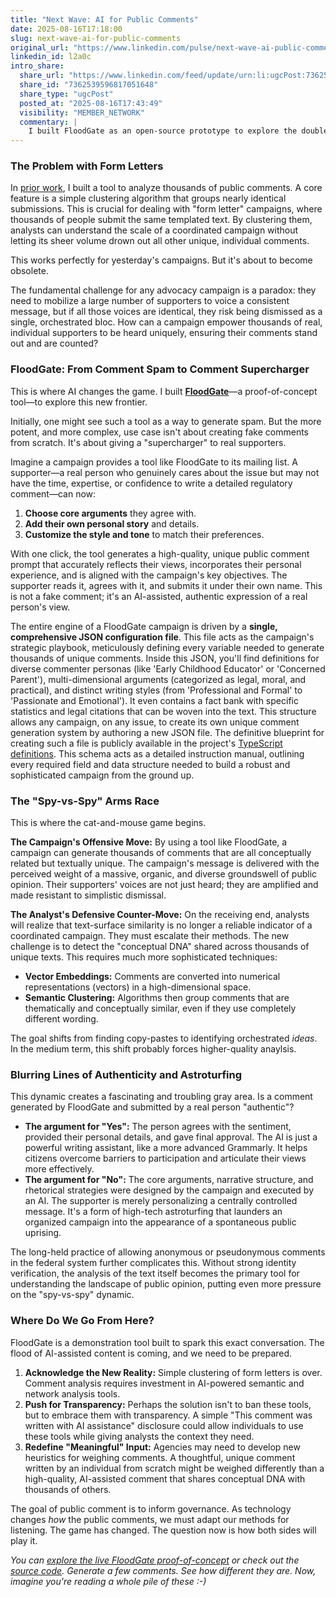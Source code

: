 ```yaml
---
title: "Next Wave: AI for Public Comments"
date: 2025-08-16T17:18:00
slug: next-wave-ai-for-public-comments
original_url: "https://www.linkedin.com/pulse/next-wave-ai-public-comments-josh-mandel-md-l2a0c"
linkedin_id: l2a0c
intro_share:
  share_url: "https://www.linkedin.com/feed/update/urn:li:ugcPost:7362539596817051648"
  share_id: "7362539596817051648"
  share_type: "ugcPost"
  posted_at: "2025-08-16T17:43:49"
  visibility: "MEMBER_NETWORK"
  commentary: |
    I built FloodGate as an open-source prototype to explore the double-edged sword of AI in advocacy: its power to supercharge a real supporter's ability to be heard, versus its potential to be weaponized for anonymous spam that overwhelms the entire process.
---
```


### The Problem with Form Letters

In [prior work](/blog/posts/how-to-read-10000-pages-of-public-comments), I built a tool to analyze thousands of public comments. A core feature is a simple clustering algorithm that groups nearly identical submissions. This is crucial for dealing with "form letter" campaigns, where thousands of people submit the same templated text. By clustering them, analysts can understand the scale of a coordinated campaign without letting its sheer volume drown out all other unique, individual comments.

This works perfectly for yesterday's campaigns. But it's about to become obsolete.

The fundamental challenge for any advocacy campaign is a paradox: they need to mobilize a large number of supporters to voice a consistent message, but if all those voices are identical, they risk being dismissed as a single, orchestrated bloc. How can a campaign empower thousands of real, individual supporters to be heard uniquely, ensuring their comments stand out and are counted?

### FloodGate: From Comment Spam to Comment Supercharger

This is where AI changes the game. I built [**FloodGate**](http://joshuamandel.com/regulations.gov-comment-browser/floodgate/)—a proof-of-concept tool—to explore this new frontier.

Initially, one might see such a tool as a way to generate spam. But the more potent, and more complex, use case isn't about creating fake comments from scratch. It's about giving a "supercharger" to real supporters.

Imagine a campaign provides a tool like FloodGate to its mailing list. A supporter—a real person who genuinely cares about the issue but may not have the time, expertise, or confidence to write a detailed regulatory comment—can now:

1. **Choose core arguments** they agree with.
2. **Add their own personal story** and details.
3. **Customize the style and tone** to match their preferences.

With one click, the tool generates a high-quality, unique public comment prompt that accurately reflects their views, incorporates their personal experience, and is aligned with the campaign's key objectives. The supporter reads it, agrees with it, and submits it under their own name. This is not a fake comment; it's an AI-assisted, authentic expression of a real person's view.

The entire engine of a FloodGate campaign is driven by a **single, comprehensive JSON configuration file**. This file acts as the campaign's strategic playbook, meticulously defining every variable needed to generate thousands of unique comments. Inside this JSON, you'll find definitions for diverse commenter personas (like 'Early Childhood Educator' or 'Concerned Parent'), multi-dimensional arguments (categorized as legal, moral, and practical), and distinct writing styles (from 'Professional and Formal' to 'Passionate and Emotional'). It even contains a fact bank with specific statistics and legal citations that can be woven into the text. This structure allows any campaign, on any issue, to create its own unique comment generation system by authoring a new JSON file. The definitive blueprint for creating such a file is publicly available in the project's [TypeScript definitions](https://github.com/jmandel/regulations.gov-comment-browser/blob/main/floodgate/floodgate-types.ts). This schema acts as a detailed instruction manual, outlining every required field and data structure needed to build a robust and sophisticated campaign from the ground up.

### The "Spy-vs-Spy" Arms Race

This is where the cat-and-mouse game begins.

**The Campaign's Offensive Move:** By using a tool like FloodGate, a campaign can generate thousands of comments that are all conceptually related but textually unique. The campaign's message is delivered with the perceived weight of a massive, organic, and diverse groundswell of public opinion. Their supporters' voices are not just heard; they are amplified and made resistant to simplistic dismissal.

**The Analyst's Defensive Counter-Move:** On the receiving end, analysts will realize that text-surface similarity is no longer a reliable indicator of a coordinated campaign. They must escalate their methods. The new challenge is to detect the "conceptual DNA" shared across thousands of unique texts. This requires much more sophisticated techniques:

* **Vector Embeddings:** Comments are converted into numerical representations (vectors) in a high-dimensional space.
* **Semantic Clustering:** Algorithms then group comments that are thematically and conceptually similar, even if they use completely different wording.

The goal shifts from finding copy-pastes to identifying orchestrated *ideas*. In the medium term, this shift probably forces higher-quality anaylsis.

### Blurring Lines of Authenticity and Astroturfing

This dynamic creates a fascinating and troubling gray area. Is a comment generated by FloodGate and submitted by a real person "authentic"?

* **The argument for "Yes":** The person agrees with the sentiment, provided their personal details, and gave final approval. The AI is just a powerful writing assistant, like a more advanced Grammarly. It helps citizens overcome barriers to participation and articulate their views more effectively.
* **The argument for "No":** The core arguments, narrative structure, and rhetorical strategies were designed by the campaign and executed by an AI. The supporter is merely personalizing a centrally controlled message. It's a form of high-tech astroturfing that launders an organized campaign into the appearance of a spontaneous public uprising.

The long-held practice of allowing anonymous or pseudonymous comments in the federal system further complicates this. Without strong identity verification, the analysis of the text itself becomes the primary tool for understanding the landscape of public opinion, putting even more pressure on the "spy-vs-spy" dynamic.

### Where Do We Go From Here?

FloodGate is a demonstration tool built to spark this exact conversation. The flood of AI-assisted content is coming, and we need to be prepared.

1. **Acknowledge the New Reality:** Simple clustering of form letters is over. Comment analysis requires investment in AI-powered semantic and network analysis tools.
2. **Push for Transparency:** Perhaps the solution isn't to ban these tools, but to embrace them with transparency. A simple "This comment was written with AI assistance" disclosure could allow individuals to use these tools while giving analysts the context they need.
3. **Redefine "Meaningful" Input:** Agencies may need to develop new heuristics for weighing comments. A thoughtful, unique comment written by an individual from scratch might be weighed differently than a high-quality, AI-assisted comment that shares conceptual DNA with thousands of others.

The goal of public comment is to inform governance. As technology changes *how* the public comments, we must adapt our methods for listening. The game has changed. The question now is how both sides will play it.

*You can* [*explore the live FloodGate proof-of-concept*](http://joshuamandel.com/regulations.gov-comment-browser/floodgate/) *or check out the* [*source code*](https://github.com/jmandel/regulations.gov-comment-browser/tree/main/floodgate)*. Generate a few comments. See how different they are. Now, imagine you're reading a whole pile of these :-)*